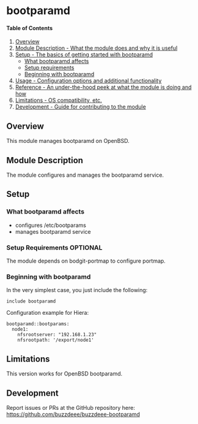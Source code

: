 # bootparamd

#### Table of Contents

1. [Overview](#overview)
2. [Module Description - What the module does and why it is useful](#module-description)
3. [Setup - The basics of getting started with bootparamd](#setup)
    * [What bootparamd affects](#what-bootparamd-affects)
    * [Setup requirements](#setup-requirements)
    * [Beginning with bootparamd](#beginning-with-bootparamd)
4. [Usage - Configuration options and additional functionality](#usage)
5. [Reference - An under-the-hood peek at what the module is doing and how](#reference)
5. [Limitations - OS compatibility, etc.](#limitations)
6. [Development - Guide for contributing to the module](#development)

## Overview

This module manages bootparamd on OpenBSD.

## Module Description

The module configures and manages the bootparamd service.

## Setup

### What bootparamd affects

* configures /etc/bootparams
* manages bootparamd service

### Setup Requirements **OPTIONAL**

The module depends on bodgit-portmap to configure portmap.

### Beginning with bootparamd

In the very simplest case, you just include the following:

```
include bootparamd
```

Configuration example for Hiera:

```
bootparamd::bootparams:
  node1:
    nfsrootserver: "192.168.1.23"
    nfsrootpath: '/export/node1'
```

## Limitations

This version works for OpenBSD bootparamd.

## Development

Report issues or PRs at the GitHub repository here: https://github.com/buzzdeee/buzzdeee-bootparamd
